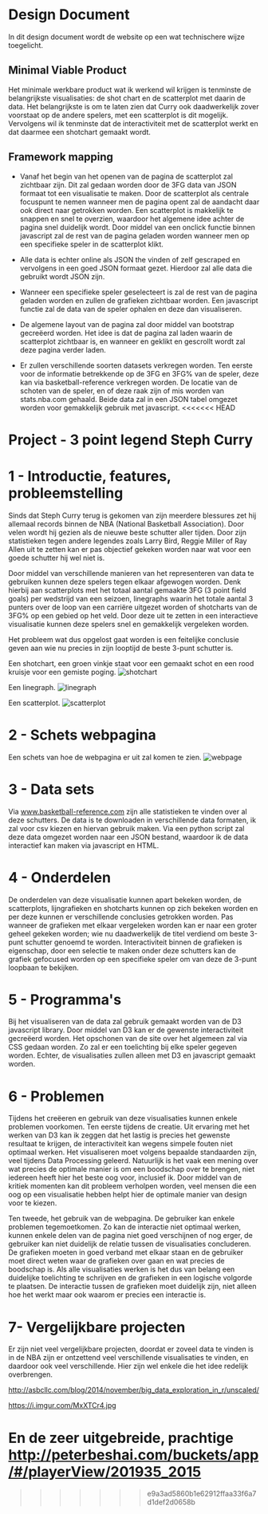 # Design Document

In dit design document wordt de website op een wat technischere wijze toegelicht.

## Minimal Viable Product
Het minimale werkbare product wat ik werkend wil krijgen is tenminste de belangrijkste visualisaties: de shot chart en de scatterplot met daarin de data.
Het belangrijkste is om te laten zien dat Curry ook daadwerkelijk zover voorstaat op de andere spelers, met een scatterplot is dit mogelijk.
Vervolgens wil ik tenminste dat de interactiviteit met de scatterplot werkt en dat daarmee een shotchart gemaakt wordt.

## Framework mapping

* Vanaf het begin van het openen van de pagina de scatterplot zal zichtbaar zijn. Dit zal gedaan worden door de 3FG data van JSON formaat tot een visualisatie te maken. Door de scatterplot als centrale focuspunt te nemen wanneer men de pagina opent zal de aandacht daar ook direct naar getrokken worden.
Een scatterplot is makkelijk te snappen en snel te overzien, waardoor het algemene idee achter de pagina snel duidelijk wordt.
Door middel van een onclick functie binnen javascript zal de rest van de pagina geladen worden wanneer men op een specifieke speler in de scatterplot klikt.

* Alle data is echter online als JSON the vinden of zelf gescraped en vervolgens in een goed JSON formaat gezet. Hierdoor zal alle data die gebruikt wordt JSON zijn.

* Wanneer een specifieke speler geselecteert is zal de rest van de pagina geladen worden en zullen de grafieken zichtbaar worden. Een javascript functie zal de data van de speler ophalen en deze dan visualiseren.

* De algemene layout van de pagina zal door middel van bootstrap gecreëerd worden. Het idee is dat de pagina zal laden waarin de scatterplot zichtbaar is, en wanneer en geklikt en gescrollt wordt zal deze pagina verder laden.

* Er zullen verschillende soorten datasets verkregen worden. Ten eerste voor de informatie betrekkende op de 3FG en 3FG% van de speler, deze kan via basketball-reference verkregen worden. De locatie van de schoten van de speler, en of deze raak zijn of mis worden van stats.nba.com gehaald. Beide data zal in een JSON tabel omgezet worden voor gemakkelijk gebruik met javascript.
<<<<<<< HEAD

# Project - 3 point legend Steph Curry

# 1 - Introductie, features, probleemstelling

Sinds dat Steph Curry terug is gekomen van zijn meerdere blessures zet hij allemaal records binnen de NBA (National Basketball Association). Door velen wordt hij gezien als de nieuwe beste schutter aller tijden. Door zijn statistieken tegen andere legendes zoals Larry Bird, Reggie Miller of Ray Allen uit te zetten kan er pas objectief gekeken worden naar wat voor een goede schutter hij wel niet is.

Door middel van verschillende manieren van het representeren van data te gebruiken kunnen deze spelers tegen elkaar afgewogen worden. Denk hierbij aan scatterplots met het totaal aantal gemaakte 3FG (3 point field goals) per wedstrijd van een seizoen, linegraphs waarin het totale aantal 3 punters over de loop van een carriëre uitgezet worden of shotcharts van de 3FG% op een gebied op het veld. Door deze uit te zetten in een interactieve visualisatie kunnen deze spelers snel en gemakkelijk vergeleken worden.

Het probleem wat dus opgelost gaat worden is een feitelijke conclusie geven aan wie nu precies in zijn looptijd de beste 3-punt schutter is.

Een shotchart, een groen vinkje staat voor een gemaakt schot en een rood kruisje voor een gemiste poging.
![shotchart](doc/shotchart.jpg)

Een linegraph.
![linegraph](doc/linegraph.jpg)

Een scatterplot.
![scatterplot](doc/scatterplot.gif)

# 2 - Schets webpagina

Een schets van hoe de webpagina er uit zal komen te zien.
![webpage](doc/schets.png)

# 3 - Data sets

Via www.basketball-reference.com zijn alle statistieken te vinden over al deze schutters. De data is te downloaden in verschillende data formaten, ik zal voor csv kiezen en hiervan gebruik maken. Via een python script zal deze data omgezet worden naar een JSON bestand, waardoor ik de data interactief kan maken via javascript en HTML.

# 4 - Onderdelen

De onderdelen van deze visualisatie kunnen apart bekeken worden, de scatterplots, lijngrafieken en shotcharts kunnen op zich bekeken worden en per deze kunnen er verschillende conclusies getrokken worden. Pas wanneer de grafieken met elkaar vergeleken worden kan er naar een groter geheel gekeken worden; wie nu daadwerkelijk de titel verdiend om beste 3-punt schutter genoemd te worden. Interactiviteit binnen de grafieken is eigenschap, door een selectie te maken onder deze schutters kan de grafiek gefocused worden op een specifieke speler om van deze de 3-punt loopbaan te bekijken.

# 5 - Programma's

Bij het visualiseren van de data zal gebruik gemaakt worden van de D3 javascript library. Door middel van D3 kan er de gewenste interactiviteit gecreëerd worden. Het opschonen van de site over het algemeen zal via CSS gedaan worden. Zo zal er een toelichting bij elke speler gegeven worden. Echter, de visualisaties zullen alleen met D3 en javascript gemaakt worden.

# 6 - Problemen

Tijdens het creëeren en gebruik van deze visualisaties kunnen enkele problemen voorkomen. Ten eerste tijdens de creatie. Uit ervaring met het werken van D3 kan ik zeggen dat het lastig is precies het gewenste resultaat te krijgen, de interactiviteit kan wegens simpele fouten niet optimaal werken. Het visualiseren moet volgens bepaalde standaarden zijn, veel tijdens Data Processing geleerd. Natuurlijk is het vaak een mening over wat precies de optimale manier is om een boodschap over te brengen, niet iedereen heeft hier het beste oog voor, inclusief ik. Door middel van de kritiek momenten kan dit probleem verholpen worden, veel mensen die een oog op een visualisatie hebben helpt hier de optimale manier van design voor te kiezen.

Ten tweede, het gebruik van de webpagina. De gebruiker kan enkele problemen tegemoetkomen. Zo kan de interactie niet optimaal werken, kunnen enkele delen van de pagina niet goed verschijnen of nog erger, de gebruiker kan niet duidelijk de relatie tussen de visualisaties concluderen. De grafieken moeten in goed verband met elkaar staan en de gebruiker moet direct weten waar de grafieken over gaan en wat precies de boodschap is. Als alle visualisaties werken is het dus van belang een duidelijke toelichting te schrijven en de grafieken in een logische volgorde te plaatsen. De interactie tussen de grafieken moet duidelijk zijn, niet alleen hoe het werkt maar ook waarom er precies een interactie is.

# 7- Vergelijkbare projecten

Er zijn niet veel vergelijkbare projecten, doordat er zoveel data te vinden is in de NBA zijn er ontzettend veel verschillende visualisaties te vinden, en daardoor ook veel verschillende. Hier zijn wel enkele die het idee redelijk overbrengen.

http://asbcllc.com/blog/2014/november/big_data_exploration_in_r/unscaled/

https://i.imgur.com/MxXTCr4.jpg

En de zeer uitgebreide, prachtige
http://peterbeshai.com/buckets/app/#/playerView/201935_2015
=======
>>>>>>> e9a3ad5860b1e62912ffaa33f6a7d1def2d0658b
